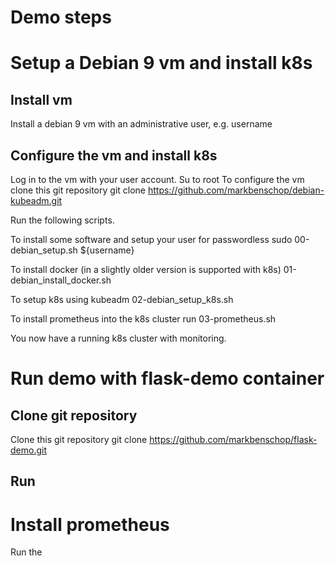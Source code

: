 # Demo steps

# Setup a Debian 9 vm and install k8s

## Install vm
Install a debian 9 vm with an administrative user, e.g. username

## Configure the vm and install k8s
Log in to the vm with your user account.
Su to root
To configure the vm clone this git repository
   git clone https://github.com/markbenschop/debian-kubeadm.git

Run the following scripts.

To install some software and setup your user for passwordless sudo
   00-debian_setup.sh ${username}

To install docker (in a slightly older version is supported with k8s)
   01-debian_install_docker.sh

To setup k8s using kubeadm
   02-debian_setup_k8s.sh

To install prometheus into the k8s cluster run 
   03-prometheus.sh

You now have a running k8s cluster with monitoring.

# Run demo with flask-demo container

## Clone git repository
Clone this git repository
   git clone https://github.com/markbenschop/flask-demo.git

## Run


# Install prometheus
Run the 
